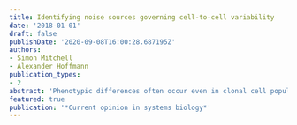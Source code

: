 ```yaml
---
title: Identifying noise sources governing cell-to-cell variability
date: '2018-01-01'
draft: false
publishDate: '2020-09-08T16:00:28.687195Z'
authors:
- Simon Mitchell
- Alexander Hoffmann
publication_types:
- 2
abstract: 'Phenotypic differences often occur even in clonal cell populations. Many potential sources of such variation have been identified, from biophysical rate variance intrinsic to all chemical processes to asymmetric division of molecular components extrinsic to any particular signaling pathway. Identifying the sources of phenotypic variation and quantifying their contributions to cell fate variation is not possible without accurate single cell data. By combining such data with mathematical models of potential noise sources it is possible to characterize the impact of varying levels of each noise source and identify which sources of variation best explain the experimental observations. The mathematical framework of information theory provides metrics of the impact of noise on the reliability of a cell to sense its environment. While the presence of noise in a single cellular system reduces the reliability of signal transduction its impact on a population of varied single cells remains unclear.'
featured: true
publication: '*Current opinion in systems biology*'
---
```


